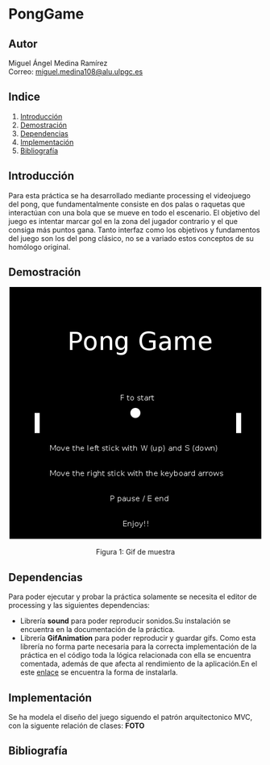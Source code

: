 # PongGame

## Autor
Miguel Ángel Medina Ramírez <br>
Correo: miguel.medina108@alu.ulpgc.es

## Indice
1. [Introducción](#introducción)
2. [Demostración](#demostración)
3. [Dependencias](#dependencias)
4. [Implementación](#implementación)
5. [Bibliografía](#bibliografía)

## Introducción
Para esta práctica se ha desarrollado mediante processing el videojuego del pong, que fundamentalmente consiste en dos palas o raquetas que interactúan con una bola que se mueve en todo el escenario. El objetivo del juego es intentar marcar gol en la zona del jugador contrario y el que consiga más puntos gana. Tanto interfaz como los objetivos y fundamentos del juego son los del pong clásico, no se a variado estos conceptos de su homólogo original.

## Demostración
<p align="center">
  <img src="animacion.gif" alt="gif del pong">
</p>
<p align="center">
  Figura 1: Gif de muestra
</p>

## Dependencias
Para poder ejecutar y probar la práctica solamente se necesita el editor de processing y las siguientes dependencias:
- Librería **sound** para poder reproducir sonidos.Su instalación se encuentra en la documentación de la práctica.
- Librería **GifAnimation** para poder reproducir y guardar gifs. Como esta librería no forma parte necesaria para la correcta implementación de la práctica en el código toda la lógica relacionada con ella se encuentra comentada, además de que afecta al rendimiento de la aplicación.En el este [enlace](http://extrapixel.github.io/gif-animation/) se encuentra la forma de instalarla.

## Implementación
Se ha modela el diseño del juego siguendo el patrón arquitectonico MVC, con la siguente relación de clases:
**FOTO**


## Bibliografía
